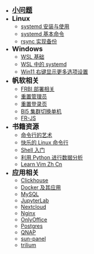 - [<strong><span style="font-size:18px">小问题</span></strong>](main/issue_handle_record.md)
- <strong><span style="font-size:18px">Linux</span></strong>
  - [systemd 安装与使用](main/systemd_install_and_service_exmaple.md)
  - [systemd 基本命令](main/systemd_command.md)
  - [rsync 实现备份](main/rsync_backup.md)
- <strong><span style="font-size:18px">Windows</span></strong>
  - [WSL 基础](main/wsl_base.md)
  - [WSL 中的 systemd](main/systemd_in_wsl.md)
  - [Win11 右键显示更多选项设置](main/show_more_in_win11_right_click.md)
- <strong><span style="font-size:18px">帆软相关</span></strong>
  - [FRBI 部署相关](main/FRBI.md)
  - [重置管理员](main/reset_admmin.md)
  - [重置登录页](main/reset_login_page.md)
  - [BI5 集群切换单机](main/BI5_cluster2single.md)
  - [FR-JS](main/FR-JS.md)
- <strong><span style="font-size:18px">书籍资源</span></strong>
  - [命令行的艺术](main/The_Art_of_Command_Line.md)
  - [快乐的 Linux 命令行](<main/快乐的 Linux 命令行.md>)
  - [Shell 入门](main/shell_introduction.md)
  - [利用 Python 进行数据分析](main/data_ana_by_py.md)
  - [Learn Vim Zh Cn](main/Learn-Vim_zh_cn_the_smart_way.md)
- <strong><span style="font-size:18px">应用相关</span></strong>
  - [Clickhouse](main/clickhouse.md)
  - [Docker 及其应用](main/Docker.md)
  - [MySQL](main/MySQL.md)
  - [JupyterLab](main/JupyterLab.md)
  - [Nextcloud](main/Nextcloud.md)
  - [Nginx](main/Nginx.md)
  - [OnlyOffice](main/OnlyOffice.md)
  - [Postgres](main/Postgres.md)
  - [QNAP](main/QNAP.md)
  - [sun-panel](main/sun-panel.md)
  - [trilium](main/trilium.md)
